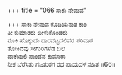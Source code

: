 +++
title = "066 ಸಾಕು ನೇಮವ"

+++
ಸಾಕು ನೇಮವ ಕೊಡಿಯೆನುತ ಕುಂ  
ತೀ ಕುಮಾರರು ಬೀಳುಕೊಂಡರು  
ನೂಕಿ ಹೊಕ್ಕುದು ದಾರವಟ್ಟದಲಿವರ ಪರಿವಾರ  
ತೋಕಿದವು ಸೀಗುರಿಗಳೆಡ ಬಲ  
ದಾಕೆಯಲಿ ಪಾಂಡವ ಕುಮಾರಾ  
ನೀಕ ಬೆರೆಸಿತು ಗಜತುರಗ ರಥ ಪಾಯದಳ ಸಹಿತ    ॥66॥